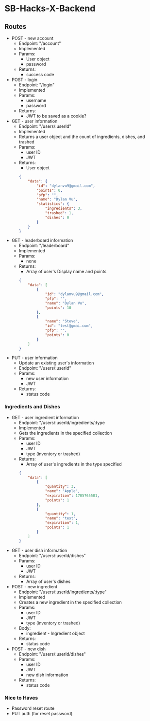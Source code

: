 # SB-Hacks-X-Backend

## Routes
* POST - new account
    * Endpoint: "/account"
    * Implemented
    * Params:
        * User object
        * password
    * Returns:
        * success code
* POST - login
    * Endpoint: "/login"
    * Implemented
    * Params:
        * username
        * password
    * Returns:
        * JWT to be saved as a cookie?
* GET - user information
    * Endpoint: "/users/:userId"
    * Implemented
    * Returns a user object and the count of ingredients, dishes, and trashed
    * Params:
        * user ID
        * JWT
    * Returns:
        * User object
        ```json
        {
            "data": {
                "id": "dylanvu9@gmail.com",
                "points": 0,
                "pfp": "",
                "name": "Dylan Vu",
                "statistics": {
                    "ingredients": 3,
                    "trashed": 1,
                    "dishes": 0
                }
            }
        }
        ```
* GET - leaderboard information
    * Endpoint: "/leaderboard"
    * Implemented
    * Params:
        * none
    * Returns:
        * Array of user's Display name and points
        ```json
        {
            "data": [
                {
                    "id": "dylanvu9@gmail.com",
                    "pfp": "",
                    "name": "Dylan Vu",
                    "points": 10
                },
                {
                    "name": "Steve",
                    "id": "test@gmai.com",
                    "pfp": "",
                    "points": 0
                }
            ]
        }
        ```
* PUT - user information
    * Update an existing user's information
    * Endpoint: "/users/:userId"
    * Params:
        * new user information
        * JWT
    * Returns:
        * status code

### Ingredients and Dishes
* GET - user ingredient information
    * Endpoint: "/users/:userId/ingredients/:type
    * Implemented
    * Gets the ingredients in the specified collection
    * Params:
        * user ID
        * JWT
        * type (inventory or trashed)
    * Returns:
        * Array of user's ingredients in the type specified
        ```json
        {
            "data": [
                {
                    "quantity": 3,
                    "name": "Apple",
                    "expiration": 1705765501,
                    "points": 1
                },
                {
                    "quantity": 1,
                    "name": "test",
                    "expiration": 1,
                    "points": 1
                }
            ]
        }
        ```
* GET - user dish information
    * Endpoint: "/users/:userId/dishes"
    * Params:
        * user ID
        * JWT
    * Returns:
        * Array of user's dishes
* POST - new ingredient
    * Endpoint: "/users/:userId/ingredients/:type"
    * Implemented
    * Creates a new ingredient in the specified collection
    * Params:
        * user ID
        * JWT
        * type (inventory or trashed)
    * Body:
        * ingredient - Ingredient object
    * Returns:
        * status code
* POST - new dish
    * Endpoint: "/users/:userId/dishes"
    * Params:
        * user ID
        * JWT
        * new dish information
    * Returns:
        * status code

### Nice to Haves
* Password reset route
* PUT auth (for reset password)